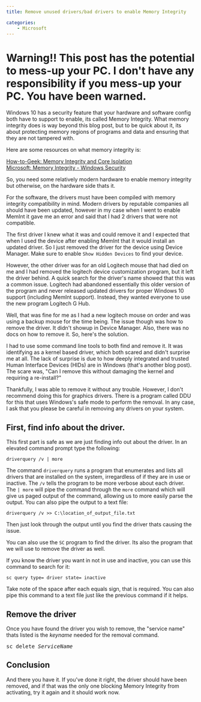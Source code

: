 ```yaml
---
title: Remove unused drivers/bad drivers to enable Memory Integrity

categories:
    - Microsoft
---
```



# Warning!! This post has the potential to mess-up your PC. I don't have any responsibility if you mess-up your PC. You have been warned.


Windows 10 has a security feature that your hardware and software config both have to support to enable, its called Memory Integrity.
What memory integrity does is way beyond this blog post, but to be quick about it, its about protecting memory regions of programs and data and ensuring that they are not tampered with.

Here are some resources on what memory integrity is:

[How-to-Geek: Memory Integrity and Core Isolation](https://www.howtogeek.com/357757/what-are-core-isolation-and-memory-integrity-in-windows-10/)
<br>
[Microsoft: Memory Integrity - Windows Security](https://docs.microsoft.com/en-us/windows/security/threat-protection/device-guard/memory-integrity)

So, you need some relatively modern hardware to enable memory integrity but otherwise, on the hardware side thats it.

For the software, the drivers must have been compiled with memory integrity compatibility in mind. Modern drivers by reputable companies all should have been updated, however in my case when I went to enable MemInt it gave me an error and said that I had 2 drivers that were not compatible. 

The first driver I knew what it was and could remove it and I expected that when I used the device after enabling MemInt that it would install an updated driver. So I just removed the driver for the device using Device Manager. Make sure to enable `Show Hidden Devices` to find your device. 

However, the other driver was for an old Logitech mouse that had died on me and I had removed the logitech device customization program, but it left the driver behind. A quick search for the driver's name showed that this was a common issue. Logitech had abandoned essentially this older version of the program and never released updated drivers for proper Windows 10 support (including MemInt support). Instead, they wanted everyone to use the new program Logitech G Hub. 

Well, that was fine for me as I had a new logitech mouse on order and was using a backup mouse for the time being. The issue though was how to remove the driver. It didn't showup in Device Manager. Also, there was no docs on how to remove it. So, here's the solution.

I had to use some command line tools to both find and remove it. It was identifying as a kernel based driver, which both scared and didn't surprise me at all. The lack of surprise is due to how deeply integrated and trusted Human Interface Devices (HIDs) are in Windows (that's another blog post). The scare was, "Can I remove this without damaging the kernel and requiring a re-install?"

Thankfully, I was able to remove it without any trouble. However, I don't recommend doing this for graphics drivers. There is a program called DDU for this that uses Windows's safe mode to perform the removal. In any case, I ask that you please be careful in removing any drivers on your system.

## First, find info about the driver.

This first part is safe as we are just finding info out about the driver. In an elevated command prompt type the following:

```
driverquery /v | more
```

The command `driverquery` runs a program that enumerates and lists all drivers that are installed on the system, irregardless of if they are in use or inactive.
The `/v` tells the program to be more verbose about each driver.
The `| more` will pipe the command through the `more` command which will give us paged output of the command, allowing us to more easily parse the output. You can also pipe the output to a text file:

```
driverquery /v >> C:\location_of_output_file.txt
```

Then just look through the output until you find the driver thats causing the issue.

You can also use the `SC` program to find the driver. Its also the program that we will use to remove the driver as well.

If you know the driver you want in not in use and inactive, you can use this command to search for it:

```
sc query type= driver state= inactive
```

Take note of the space after each equals sign, that is required. You can also pipe this command to a text file just like the previous command if it helps.

## Remove the driver

Once you have found the driver you wish to remove, the "service name" thats listed is the *keyname* needed for the removal command.

<pre>
sc delete <i>ServiceName</i>
</pre>


## Conclusion

And there you have it. If you've done it right, the driver should have been removed, and if that was the only one blocking Memory Integrity from activating, try it again and it should work now.

